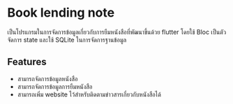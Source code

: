 # Book lending note

เป็นโปรแกรมในการจัดการข้อมูลเกี่ยวกับการยืมหนังสือที่พัฒนาขึ้นด้วย flutter โดยใช้ Bloc เป็นตัวจัดการ state และใช้ SQLite ในการจัดการฐานข้อมูล

## Features

- สามารถจัดการข้อมูลหนังสือ
- สามารถจัดการข้อมูลการยืมหนังสือ
- สามารถเพิ่ม website ไว้สำหรับติดตามข่าวสารเกี่ยวกับหนังสือได้
